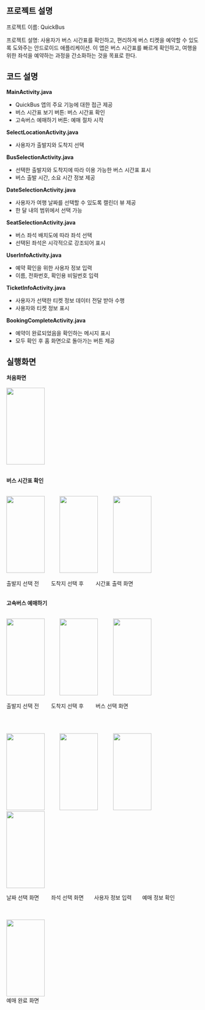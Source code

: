 프로젝트 설명
----
프로젝트 이름: QuickBus

프로젝트 설명: 사용자가 버스 시간표를 확인하고, 편리하게 버스 티켓을 예약할 수 있도록 도와주는 안드로이드 애플리케이션. 이 앱은 버스 시간표를 빠르게 확인하고, 여행을 위한 좌석을 예약하는 과정을 간소화하는 것을 목표로 한다.



코드 설명
------
<b>MainActivity.java</b>

- QuickBus 앱의 주요 기능에 대한 접근 제공
- 버스 시간표 보기 버튼: 버스 시간표 확인
- 고속버스 예매하기 버튼: 예매 절차 시작


<b>SelectLocationActivity.java</b>

- 사용자가 출발지와 도착지 선택 

<b>BusSelectionActivity.java</b>

- 선택한 출발지와 도착지에 따라 이용 가능한 버스 시간표 표시
- 버스 출발 시간, 소요 시간 정보 제공

<b>DateSelectionActivity.java</b>

- 사용자가 여행 날짜를 선택할 수 있도록 캘린더 뷰 제공
- 한 달 내의 범위에서 선택 가능

<b>SeatSelectionActivity.java</b>

- 버스 좌석 배치도에 따라 좌석 선택
- 선택된 좌석은 시각적으로 강조되어 표시

<b>UserInfoActivity.java</b>

- 예약 확인을 위한 사용자 정보 입력
- 이름, 전화번호, 확인용 비밀번호 입력

<b>TicketInfoActivity.java</b>

- 사용자가 선택한 티켓 정보 데이터 전달 받아 수행
- 사용자와 티켓 정보 표시

<b>BookingCompleteActivity.java</b>

- 예약이 완료되었음을 확인하는 메시지 표시
- 모두 확인 후 홈 화면으로 돌아가는 버튼 제공

실행화면
----
<b>처음화면</b>
<br><br>
<img src="https://github.com/nulbose/android_QuickBus/assets/126133845/298269ff-6169-4237-ad51-341ae2b14946" width="100" height="200"/> 

<br>
<b>버스 시간표 확인</b>
<br><br>
<p align="LEFT">
  <img src="https://github.com/nulbose/android_QuickBus/assets/126133845/67f8e4d5-2bd9-4219-822e-3073b6edafa8" width="100" height="200" /> &nbsp;&nbsp;&nbsp;&nbsp;&nbsp;&nbsp;&nbsp;&nbsp;
  <img src="https://github.com/nulbose/android_QuickBus/assets/126133845/97fbbf9f-dbee-44f5-b3f9-1af57e6417d9" width="100" height="200" /> &nbsp;&nbsp;&nbsp;&nbsp;&nbsp;&nbsp;&nbsp;&nbsp;
  <img src="https://github.com/nulbose/android_QuickBus/assets/126133845/9c19fafb-0dc2-4724-9a4e-8c2979c1c495" width="100" height="200" />
</p>
<p align="LEFT">
출발지 선택 전 &nbsp;&nbsp;&nbsp;&nbsp;&nbsp;&nbsp;
도착지 선택 후 &nbsp;&nbsp;&nbsp;&nbsp;&nbsp;&nbsp;
시간표 출력 화면
</p>
<br>
<b>고속버스 예매하기</b>
<br><br>
<p align="LEFT">
  <img src="https://github.com/nulbose/android_QuickBus/assets/126133845/67f8e4d5-2bd9-4219-822e-3073b6edafa8" width="100" height="200" />
    &nbsp;&nbsp;&nbsp;&nbsp;&nbsp;&nbsp;&nbsp;&nbsp;
  <img src="https://github.com/nulbose/android_QuickBus/assets/126133845/97fbbf9f-dbee-44f5-b3f9-1af57e6417d9" width="100" height="200" /> &nbsp;&nbsp;&nbsp;&nbsp;&nbsp;&nbsp;&nbsp;&nbsp;
  <img src="https://github.com/nulbose/android_QuickBus/assets/126133845/911bd490-7a87-43f7-946a-fae4fbf94188"  width="100" height="200" />
</p>
<p align="LEFT">
출발지 선택 전 &nbsp;&nbsp;&nbsp;&nbsp;&nbsp;&nbsp;
도착지 선택 후 &nbsp;&nbsp;&nbsp;&nbsp;&nbsp;&nbsp;
버스 선택 화면
</p>
<br><br>
<p align="LEFT">  
  <img src="https://github.com/nulbose/android_QuickBus/assets/126133845/62eccc03-8f37-49bd-90dc-fffed3ace494" width="100" height="200"/>
&nbsp;&nbsp;&nbsp;&nbsp;&nbsp;&nbsp;&nbsp;&nbsp;
  <img src="https://github.com/nulbose/android_QuickBus/assets/126133845/d2291a36-91cb-46aa-9f2c-866fa1a1f763"  width="100" height="200" />  
&nbsp;&nbsp;&nbsp;&nbsp;&nbsp;&nbsp;&nbsp;&nbsp;
<img src="https://github.com/nulbose/android_QuickBus/assets/126133845/b2dc2c0e-04cd-4704-9f7b-8ab96dd80d8e"  width="100" height="200" />
  &nbsp;&nbsp;&nbsp;&nbsp;&nbsp;&nbsp;&nbsp;&nbsp;
<img src="https://github.com/nulbose/android_QuickBus/assets/126133845/1944fd29-4f1b-408c-9c67-27ea1ca49351"  width="100" height="200" />

</p>
<p align="LEFT">
날짜 선택 화면     &nbsp;&nbsp;&nbsp;&nbsp;&nbsp;&nbsp;
좌석 선택 화면    &nbsp;&nbsp;&nbsp;&nbsp;&nbsp;
사용자 정보 입력 &nbsp;&nbsp;&nbsp;&nbsp;&nbsp;
예매 정보 확인
</p>
<br><br>
  <img src="https://github.com/nulbose/android_QuickBus/assets/126133845/532a22c9-fa20-4966-ae5b-c0df22347fc7" width="100" height="200" />
  <br>
  예매 완료 화면
